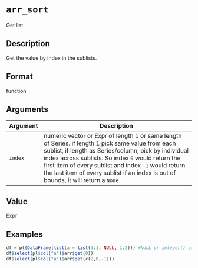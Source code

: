 # `arr_sort`

Get list


## Description

Get the value by index in the sublists.


## Format

function


## Arguments

Argument      |Description
------------- |----------------
`index`     |     numeric vector or Expr of length 1 or same length of Series. if length 1 pick same value from each sublist, if length as Series/column, pick by individual index across sublists.  So index `0` would return the first item of every sublist and index `-1` would return the last item of every sublist if an index is out of bounds, it will return a `None` .


## Value

Expr


## Examples

```r
df = pl$DataFrame(list(a = list(3:1, NULL, 1:2))) #NULL or integer() or list()
df$select(pl$col("a")$arr$get(0))
df$select(pl$col("a")$arr$get(c(2,0,-1)))
```



